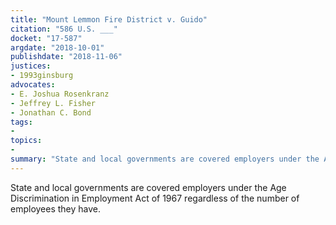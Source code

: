 ```yaml
---
title: "Mount Lemmon Fire District v. Guido"
citation: "586 U.S. ___"
docket: "17-587"
argdate: "2018-10-01"
publishdate: "2018-11-06"
justices:
- 1993ginsburg
advocates:
- E. Joshua Rosenkranz
- Jeffrey L. Fisher
- Jonathan C. Bond
tags:
- 
topics:
- 
summary: "State and local governments are covered employers under the Age Discrimination in Employment Act of 1967 regardless of the number of employees they have."
---
```

State and local governments are covered employers under the Age Discrimination in Employment Act of 1967 regardless of the number of employees they have.
